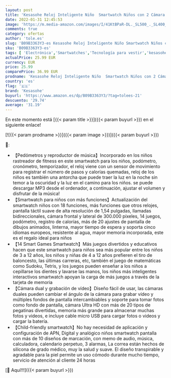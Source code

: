 ```yaml
---
layout: post
title: 'Kesasohe Reloj Inteligente Niño  Smartwatch Niños con 2 Cámara Música  14 Juegos  Reloj para Niños  Podómetro  Calorías  Kids Smartwatch Phone con Temporizador Vídeo  Navidad Regalos Niños y Niñas'
date: 2022-01-31 12:45:53
image: 'https://m.media-amazon.com/images/I/41KtBPaR-DL._SL500_._SL400_.jpg'
comments: true
category: ofertas
author: 'tole.es'
slug: 'B09B3363Y3-es Kesasohe Reloj Inteligente Niño Smartwatch Niños con 2...'
sku: 'B09B3363Y3-es'
tags: [ 'Electrónica','Smartwatches','Tecnología para vestir','kesasohe','navidad', ]
actualPrice: 25.99 EUR
currency: EUR
price: 25.99
comparePrice: 36.99 EUR
prodname: 'Kesasohe Reloj Inteligente Niño  Smartwatch Niños con 2 Cámara Música  14 Juegos  Reloj para Niños  Podómetro  Calorías  Kids Smartwatch Phone con Temporizador Vídeo  Navidad Regalos Niños y Niñas'
country: 'es'
flag: '🇪🇸'
brand: 'Kesasohe'
buyurl: 'https://www.amazon.es/dp/B09B3363Y3/?tag=tolees-21'
descuento: '29.74'
average: '31.19'
---
```


En este momento está [{{< param title >}}]({{< param buyurl >}}) en el siguiente enlace!

[![{{< param prodname >}}]({{< param image >}})]({{< param buyurl >}})

🔎:

- 【Pedómetros y reproductor de música】Incorporado en los niños rastreador de fitness en este smartwatch para los niños, podómetro, cronómetro, temporizador, el reloj viene con un sensor de movimiento para registrar el número de pasos y calorías quemadas, reloj de los niños es también una antorcha que puede traer la luz en la noche sin temor a la oscuridad y la luz en el camino para los niños. se puede descargar MP3 desde el ordenador, a continuación, ajustar el volumen y disfrutar de la música!
- 【Smartwatch para niños con más funciones】Actualización del smartwatch niños con 18 funciones, más funciones que otros relojes, pantalla táctil suave de alta resolución de 1,54 pulgadas, llamadas bidireccionales, cámara frontal y lateral de 300.000 píxeles, 14 juegos, podómetro, registro de calorías, más de 20 ajustes de pantalla de dibujos animados, linterna, mayor tiempo de espera y soporta cinco idiomas europeos, resistente al agua, mayor memoria incorporada, este es el regalo ideal para niños
- 【14 Smart Games Smartwatch】Más juegos divertidos y educativos hacen que este smartwatch para niños sea más popular entre los niños de 3 a 12 años, los niños y niñas de 4 a 12 años prefieren el tiro de baloncesto, las últimas carreras, etc, también el juego de matemáticas como Sudoku, Tetris, y los juegos pueden enseñar a los niños a cepillarse los dientes y lavarse las manos, los niños más inteligentes interactivos smartwatch apoyan la carga de más juegos a través de la tarjeta de memoria
- 【Cámara dual y grabación de vídeo】Diseño fácil de usar, las cámaras duales pueden cambiar el ángulo de la cámara para grabar vídeo y múltiples fondos de pantalla intercambiables y soporte para tomar fotos como fondo de pantalla, cámara Ultra HD con más de 20 tipos de pegatinas divertidas, memoria más grande para almacenar muchas fotos y videos, e incluye cable micro USB para cargar fotos o videos y cargar la batería.
- 【Child-friendly smartwatch】No hay necesidad de aplicación y configuración de APN, Digital y analógico niños smartwatch pantalla con más de 10 diseños de marcación, con memo de audio, música, calculadora, calendario perpetuo, 3 alarmas, La correa están hechos de silicona de grado médico, muy la salud y suave. El diseño transpirable y agradable para la piel permite un uso cómodo durante mucho tiempo, servicio de atención al cliente 24 horas

[🛒 Aquí!!!]({{< param buyurl >}})
